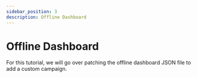 ```yaml
---
sidebar_position: 3
description: Offline Dashboard
---
```


# Offline Dashboard

For this tutorial, we will go over patching the offline dashboard JSON file to add a custom campaign.   